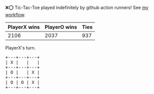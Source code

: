 :x::o: Tic-Tac-Toe played indefinitely by github action runners! See [my workflow](.github/workflows/play.yaml).

|PlayerX wins|PlayerO wins|Ties|
|-|-|-|
|2106|2037|937|

PlayerX's turn.

<pre>
+---+---+---+
| X |   |   |
+---+---+---+
| O |   | X |
+---+---+---+
| O | O | X |
+---+---+---+
</pre>